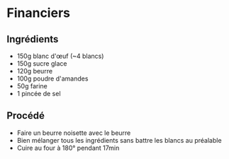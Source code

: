 # Financiers

## Ingrédients

- 150g blanc d'œuf (~4 blancs)
- 150g sucre glace
- 120g beurre
- 100g poudre d'amandes
- 50g farine
- 1 pincée de sel

## Procédé

- Faire un beurre noisette avec le beurre
- Bien mélanger tous les ingrédients sans battre les blancs au préalable
- Cuire au four à 180° pendant 17min
